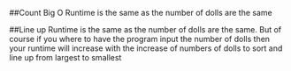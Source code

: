 ##Count Big O
  Runtime is the same as the number of dolls are the same

##Line up
  Runtime is the same as the number of dolls are the same.
  But of course if you where to have the program input the number of dolls then your runtime will increase with the increase of numbers of dolls to sort and line up from largest to smallest
